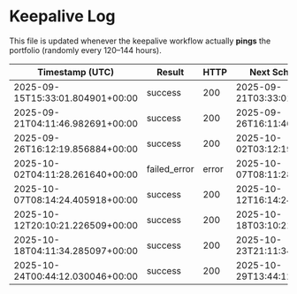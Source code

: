 # Keepalive Log

This file is updated whenever the keepalive workflow actually **pings** the portfolio (randomly every 120–144 hours).

| Timestamp (UTC) | Result | HTTP | Next Scheduled (UTC) | URL |
|---|---|---|---|---|
| 2025-09-15T15:33:01.804901+00:00 | success | 200 | 2025-09-21T03:33:01.804901+00:00 | https://dip.free.nf/ |
| 2025-09-21T04:11:46.982691+00:00 | success | 200 | 2025-09-26T16:11:46.982691+00:00 | https://dip.free.nf/ |
| 2025-09-26T16:12:19.856884+00:00 | success | 200 | 2025-10-02T03:12:19.856884+00:00 | https://dip.free.nf/ |
| 2025-10-02T04:11:28.261640+00:00 | failed_error | error | 2025-10-07T08:11:28.261640+00:00 | https://dip.free.nf/ |
| 2025-10-07T08:14:24.405918+00:00 | success | 200 | 2025-10-12T16:14:24.405918+00:00 | https://dip.free.nf/ |
| 2025-10-12T20:10:21.226509+00:00 | success | 200 | 2025-10-18T03:10:21.226509+00:00 | https://dip.free.nf/ |
| 2025-10-18T04:11:34.285097+00:00 | success | 200 | 2025-10-23T21:11:34.285097+00:00 | https://dip.free.nf/ |
| 2025-10-24T00:44:12.030046+00:00 | success | 200 | 2025-10-29T13:44:12.030046+00:00 | https://dip.free.nf/ |
